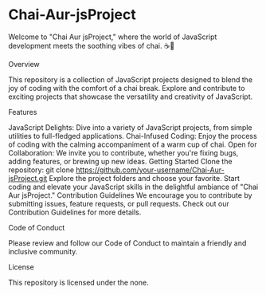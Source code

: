 # Chai-Aur-jsProject

Welcome to "Chai Aur jsProject," where the world of JavaScript development meets the soothing vibes of chai. ☕🚀

Overview

This repository is a collection of JavaScript projects designed to blend the joy of coding with the comfort of a chai break. Explore and contribute to exciting projects that showcase the versatility and creativity of JavaScript.

Features

JavaScript Delights: Dive into a variety of JavaScript projects, from simple utilities to full-fledged applications.
Chai-Infused Coding: Enjoy the process of coding with the calming accompaniment of a warm cup of chai.
Open for Collaboration: We invite you to contribute, whether you're fixing bugs, adding features, or brewing up new ideas.
Getting Started
Clone the repository: git clone https://github.com/your-username/Chai-Aur-jsProject.git
Explore the project folders and choose your favorite.
Start coding and elevate your JavaScript skills in the delightful ambiance of "Chai Aur jsProject."
Contribution Guidelines
We encourage you to contribute by submitting issues, feature requests, or pull requests. Check out our Contribution Guidelines for more details.

Code of Conduct

Please review and follow our Code of Conduct to maintain a friendly and inclusive community.

License

This repository is licensed under the none.
